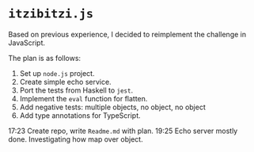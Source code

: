 # `itzibitzi.js`

Based on previous experience, I decided to reimplement the challenge in JavaScript.

The plan is as follows:

1. Set up `node.js` project.
2. Create simple echo service.
3. Port the tests from Haskell to `jest`.
4. Implement the `eval` function for flatten.
5. Add negative tests: multiple objects, no object, no object
6. Add type annotations for TypeScript.


17:23 Create repo, write `Readme.md` with plan.
19:25 Echo server mostly done.  Investigating how map over object.
